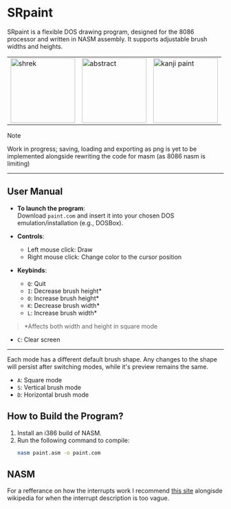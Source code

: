 # SRpaint

SRpaint is a flexible DOS drawing program, designed for the 8086 processor and written in NASM assembly. It supports adjustable brush widths and heights.

<table> <tr> <td><img src="https://github.com/user-attachments/assets/2185806a-84e3-4eb0-bebe-e6c35d9d8b90" alt="shrek" height="150"></td> <td><img src="https://github.com/user-attachments/assets/6cb55598-522d-499a-a36e-8b4dbffc56b1" alt="abstract" height="150"></td> <td><img src="https://github.com/user-attachments/assets/322fb47a-5fd4-4840-8cab-5ec8b3e7faae" alt="kanji paint" height="150"></td> </tr> </table>


> [!NOTE]
> Work in progress; saving, loading and exporting as png is yet to be implemented alongside rewriting the code for masm (as 8086 nasm is limiting)

---

## User Manual

- **To launch the program**:  
  Download `paint.com` and insert it into your chosen DOS emulation/installation (e.g., DOSBox).  

- **Controls**:  
  - Left mouse click: Draw  
  - Right mouse click: Change color to the cursor position  

- **Keybinds**:  
  - `Q`: Quit  
  - `I`: Decrease brush height*  
  - `O`: Increase brush height*  
  - `K`: Decrease brush width*  
  - `L`: Increase brush width*

> *Affects both width and height in square mode
  
  - `C`: Clear screen  
---
Each mode has a different default brush shape. Any changes to the shape will persist after switching modes, while it's preview remains the same.
  - `A`: Square mode  
  - `S`: Vertical brush mode  
  - `D`: Horizontal brush mode

## How to Build the Program?

1. Install an i386 build of NASM.  
2. Run the following command to compile:  
   ```bash
   nasm paint.asm -o paint.com

## NASM

For a refferance on how the interrupts work I recommend [this site](http://www.ctyme.com/intr/int.htm) alongisde wikipedia for when the interrupt description is too vague.
